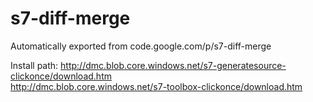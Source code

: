 # s7-diff-merge
Automatically exported from code.google.com/p/s7-diff-merge

Install path:
	http://dmc.blob.core.windows.net/s7-generatesource-clickonce/download.htm	
	http://dmc.blob.core.windows.net/s7-toolbox-clickonce/download.htm
